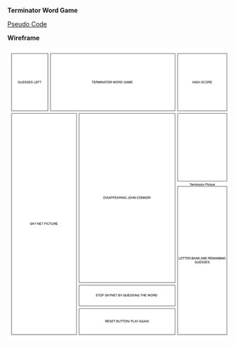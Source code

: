 **Terminator Word Game**





<span style="text-decoration: underline;">Pseudo Code</span>




**Wireframe**

<img src="/assets/Wireframe.png" alt="Wireframe" width="500"/>

